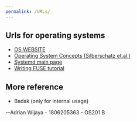 ```yaml
---
permalink: /URLs/
---
```


## Urls for operating systems
* [OS WEBSITE](https://os.vlsm.org/)
* [Operating System Concepts (Silberschatz et.al.)](https://codex.cs.yale.edu/avi/os-book/)
* [Systemd main page](https://systemd.io/)
* [Writing FUSE tutorial](https://www.cs.nmsu.edu/~pfeiffer/fuse-tutorial/html/)

## More reference
* Badak (only for internal usage)

--Adrian Wijaya - 1806205363 - OS201 B
